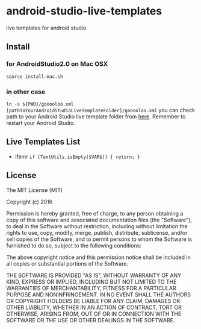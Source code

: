 android-studio-live-templates
====

live templates for android studio

## Install
### for AndroidStudio2.0 on Mac OSX
```source install-mac.sh```
### in other case
```ln -s ${PWD}/gooooloo.xml [pathToYourAndroidStudioLiveTemplateFolder]/gooooloo.xml```
you can check path to your Android Studio live template folder from [here](https://www.jetbrains.com/help/idea/2016.1/live-templates.html?origin=old_help).
Remember to restart your Android Studio.

## Live Templates List

- ifemr
```if (TextUtils.isEmpty($VAR$)) { return; }```

## License
The MIT License (MIT)

Copyright (c) 2016 

Permission is hereby granted, free of charge, to any person obtaining a copy
of this software and associated documentation files (the "Software"), to deal
in the Software without restriction, including without limitation the rights
to use, copy, modify, merge, publish, distribute, sublicense, and/or sell
copies of the Software, and to permit persons to whom the Software is
furnished to do so, subject to the following conditions:

The above copyright notice and this permission notice shall be included in all
copies or substantial portions of the Software.

THE SOFTWARE IS PROVIDED "AS IS", WITHOUT WARRANTY OF ANY KIND, EXPRESS OR
IMPLIED, INCLUDING BUT NOT LIMITED TO THE WARRANTIES OF MERCHANTABILITY,
FITNESS FOR A PARTICULAR PURPOSE AND NONINFRINGEMENT. IN NO EVENT SHALL THE
AUTHORS OR COPYRIGHT HOLDERS BE LIABLE FOR ANY CLAIM, DAMAGES OR OTHER
LIABILITY, WHETHER IN AN ACTION OF CONTRACT, TORT OR OTHERWISE, ARISING FROM,
OUT OF OR IN CONNECTION WITH THE SOFTWARE OR THE USE OR OTHER DEALINGS IN THE
SOFTWARE.
